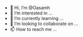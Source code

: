 - 👋 Hi, I’m @Oasamh
- 👀 I’m interested in ...
- 🌱 I’m currently learning ...
- 💞️ I’m looking to collaborate on ...
- 📫 How to reach me ...

<!---
Oasamh/Oasamh is a ✨ special ✨ repository because its `README.md` (this file) appears on your GitHub profile.
You can click the Preview link to take a look at your changes.
--->
